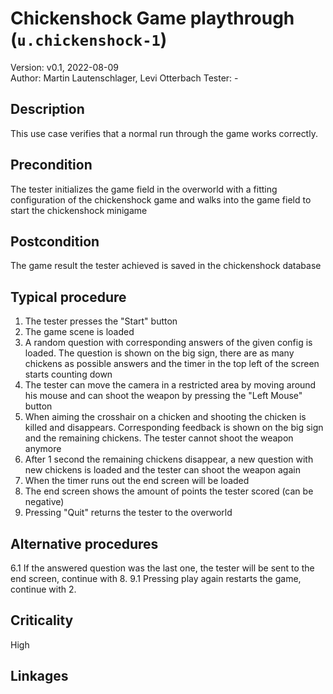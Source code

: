 # Chickenshock Game playthrough (`u.chickenshock-1`)

Version: v0.1, 2022-08-09  
Author: Martin Lautenschlager, Levi Otterbach
Tester: -

## Description

This use case verifies that a normal run through the game works correctly.

## Precondition

The tester initializes the game field in the overworld with a fitting configuration of the chickenshock game and walks into the game field to start the chickenshock minigame

## Postcondition

The game result the tester achieved is saved in the chickenshock database

## Typical procedure

1. The tester presses the "Start" button
2. The game scene is loaded
3. A random question with corresponding answers of the given config is loaded. The question is shown on the big sign, there are as many chickens as possible answers and the timer in the top left of the screen starts counting down
4. The tester can move the camera in a restricted area by moving around his mouse and can shoot the weapon by pressing the "Left Mouse" button
5. When aiming the crosshair on a chicken and shooting the chicken is killed and disappears. Corresponding feedback is shown on the big sign and the remaining chickens. The tester cannot shoot the weapon anymore
6. After 1 second the remaining chickens disappear, a new question with new chickens is loaded and the tester can shoot the weapon again
7. When the timer runs out the end screen will be loaded
8. The end screen shows the amount of points the tester scored (can be negative)
9. Pressing "Quit" returns the tester to the overworld

## Alternative procedures

6.1 If the answered question was the last one, the tester will be sent to the end screen, continue with 8.
9.1 Pressing play again restarts the game, continue with 2.

## Criticality

High

## Linkages

